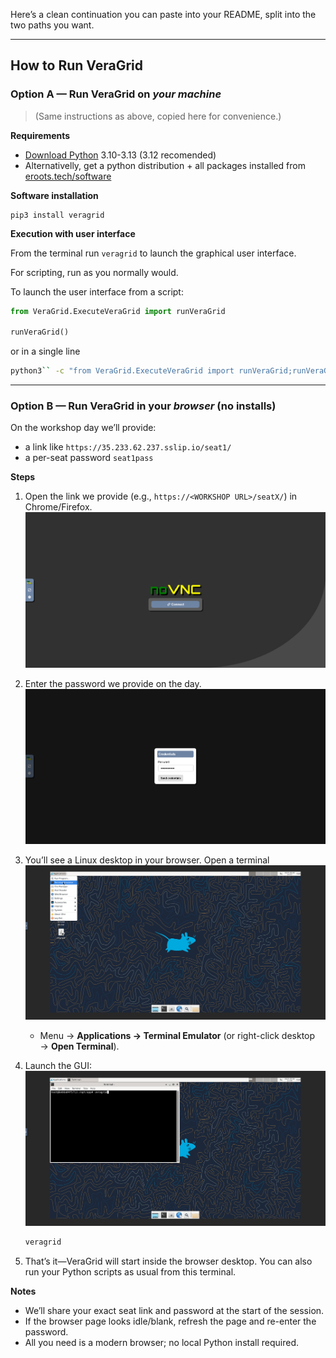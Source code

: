 Here’s a clean continuation you can paste into your README, split into the two paths you want.

---

## How to Run VeraGrid

### Option A — Run VeraGrid on *your machine*

> (Same instructions as above, copied here for convenience.)

**Requirements**

* [Download Python](https://www.python.org/downloads/) 3.10-3.13 (3.12 recomended)
* Alternativelly, get a python distribution + all packages installed from [eroots.tech/software](https://www.eroots.tech/veragrid-download)

**Software installation**

```shell
pip3 install veragrid
```

**Execution with user interface**

From the terminal run `veragrid` to launch the graphical user interface.

For scripting, run as you normally would.

To launch the user interface from a script:

```python
from VeraGrid.ExecuteVeraGrid import runVeraGrid

runVeraGrid()
```

or in a single line

```bash
python3`` -c "from VeraGrid.ExecuteVeraGrid import runVeraGrid;runVeraGrid()"
```

---

### Option B — Run VeraGrid in your *browser* (no installs)

On the workshop day we’ll provide:

* a link like `https://35.233.62.237.sslip.io/seat1/`
* a per-seat password `seat1pass`

**Steps**

1. Open the link we provide (e.g., `https://<WORKSHOP URL>/seatX/`) in Chrome/Firefox.
![noVNC](pics/noVNC.png)
2. Enter the password we provide on the day.
![noVNC_creds](pics/noVNC_creds.png)
3. You’ll see a Linux desktop in your browser. Open a terminal
![noVNC_linux](pics/noVNC_linux.png)
   * Menu → **Applications → Terminal Emulator** (or right-click desktop → **Open Terminal**).
   
4. Launch the GUI:
![noVNC_linux](pics/noVNC_terminal.png)
   ```bash
   veragrid
   ```
5. That’s it—VeraGrid will start inside the browser desktop. You can also run your Python scripts as usual from this terminal.

**Notes**

* We’ll share your exact seat link and password at the start of the session.
* If the browser page looks idle/blank, refresh the page and re-enter the password.
* All you need is a modern browser; no local Python install required.
